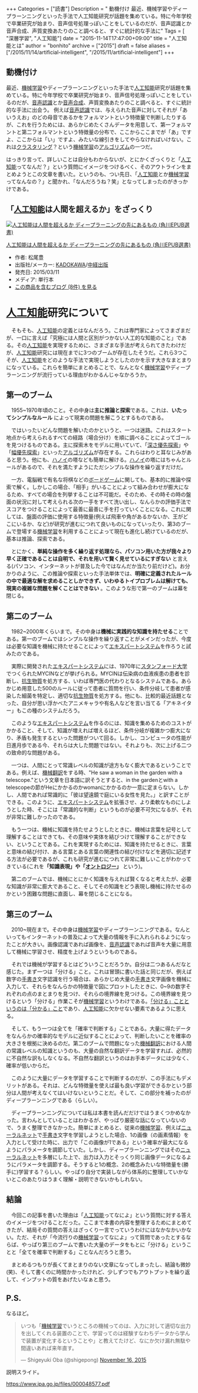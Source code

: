 +++
Categories = ["読書"]
Description = " 動機付け  最近、機械学習やディープラーンニングといった手法で人工知能研究が話題を集めている。特に今年学校で卒業研究が始まり、音声信号処理っぽいことをしているのだが、音声認識とか音声合成、声質変換あたりのこと調べると、すぐに統計的な手法に"
Tags = [ "深層学習", "人工知能"]
date = "2015-11-14T17:47:00+09:00"
title = "人工知能とは"
author = "bonhito"
archive = ["2015"]
draft = false
aliases = ["/2015/11/14/artificial-intelligent", "/2015/11/artificial-intelligent"]
+++

<body>
<h2>動機付け</h2>

<p>最近、<a class="keyword" href="http://d.hatena.ne.jp/keyword/%B5%A1%B3%A3%B3%D8%BD%AC">機械学習</a>やディープラーンニングといった手法で<a class="keyword" href="http://d.hatena.ne.jp/keyword/%BF%CD%B9%A9%C3%CE%C7%BD">人工知能</a>研究が話題を集めている。特に今年学校で卒業研究が始まり、音声信号処理っぽいことをしているのだが、<a class="keyword" href="http://d.hatena.ne.jp/keyword/%B2%BB%C0%BC%C7%A7%BC%B1">音声認識</a>とか<a class="keyword" href="http://d.hatena.ne.jp/keyword/%B2%BB%C0%BC%B9%E7%C0%AE">音声合成</a>、声質変換あたりのこと調べると、すぐに統計的な手法に出会う。
例えば<a class="keyword" href="http://d.hatena.ne.jp/keyword/%B2%BB%C0%BC%C7%A7%BC%B1">音声認識</a>では、与えられた音声に対してそれが「あいうえお」のどの母音であるかをフォルマントという特徴量で判断したりするが、これを行うためには、あらかじめたくさんデータを用意して、第一フォルマントと第二フォルマントという特徴量の分布で、ここからここまでが「あ」ですよ、ここからは「い」ですよ、みたいな線引きをしてやらなければいけない。これは<a class="keyword" href="http://d.hatena.ne.jp/keyword/%A5%AF%A5%E9%A5%B9%A5%BF%A5%EA%A5%F3%A5%B0">クラスタリング</a>？という<a class="keyword" href="http://d.hatena.ne.jp/keyword/%B5%A1%B3%A3%B3%D8%BD%AC">機械学習</a>の<a class="keyword" href="http://d.hatena.ne.jp/keyword/%A5%A2%A5%EB%A5%B4%A5%EA%A5%BA%A5%E0">アルゴリズム</a>の一つだ。</p>

<p>はっきり言って、詳しいことは自分もわからないが、とにかくざっくりと「<a class="keyword" href="http://d.hatena.ne.jp/keyword/%BF%CD%B9%A9%C3%CE%C7%BD">人工知能</a>ってなんだ？」という質問にイメージをつけるべく、そのアウトラインをまとめようとこの文章を書いた。というのも、つい先日、「<a class="keyword" href="http://d.hatena.ne.jp/keyword/%BF%CD%B9%A9%C3%CE%C7%BD">人工知能</a>とか<a class="keyword" href="http://d.hatena.ne.jp/keyword/%B5%A1%B3%A3%B3%D8%BD%AC">機械学習</a>ってなんなの？」と聞かれ、「なんだろうね？笑」となってしまったのがきっかけである。</p>

<h2>「<a class="keyword" href="http://d.hatena.ne.jp/keyword/%BF%CD%B9%A9%C3%CE%C7%BD">人工知能</a>は人間を超えるか」をざっくり　</h2>

<p></p>
<div class="hatena-asin-detail">
<a href="http://www.amazon.co.jp/exec/obidos/ASIN/4040800206/hatena-blog-22/"><img src="http://ecx.images-amazon.com/images/I/41awNvZKJNL._SL160_.jpg" class="hatena-asin-detail-image" alt="人工知能は人間を超えるか ディープラーニングの先にあるもの (角川EPUB選書)" title="人工知能は人間を超えるか ディープラーニングの先にあるもの (角川EPUB選書)"></a><div class="hatena-asin-detail-info">
<p class="hatena-asin-detail-title"><a href="http://www.amazon.co.jp/exec/obidos/ASIN/4040800206/hatena-blog-22/">人工知能は人間を超えるか ディープラーニングの先にあるもの (角川EPUB選書)</a></p>
<ul>
<li>
<span class="hatena-asin-detail-label">作者:</span> 松尾豊</li>
<li>
<span class="hatena-asin-detail-label">出版社/メーカー:</span> <a class="keyword" href="http://d.hatena.ne.jp/keyword/KADOKAWA">KADOKAWA</a>/<a class="keyword" href="http://d.hatena.ne.jp/keyword/%C3%E6%B7%D0%BD%D0%C8%C7">中経出版</a>
</li>
<li>
<span class="hatena-asin-detail-label">発売日:</span> 2015/03/11</li>
<li>
<span class="hatena-asin-detail-label">メディア:</span> 単行本</li>
<li><a href="http://d.hatena.ne.jp/asin/4040800206/hatena-blog-22" target="_blank">この商品を含むブログ (8件) を見る</a></li>
</ul>
</div>
<div class="hatena-asin-detail-foot"></div>
</div>

<h1>
<a class="keyword" href="http://d.hatena.ne.jp/keyword/%BF%CD%B9%A9%C3%CE%C7%BD">人工知能</a>研究について</h1>

<p>　そもそも、<a class="keyword" href="http://d.hatena.ne.jp/keyword/%BF%CD%B9%A9%C3%CE%C7%BD">人工知能</a>の定義とはなんだろう。これは専門家によってさまざまだが、一口に言えば「究極には人間と区別がつかない人工的な知能のこと」である。その<a class="keyword" href="http://d.hatena.ne.jp/keyword/%BF%CD%B9%A9%C3%CE%C7%BD">人工知能</a>を実現するために、さまざまな手法が考えられてきたわけだが、<a class="keyword" href="http://d.hatena.ne.jp/keyword/%BF%CD%B9%A9%C3%CE%C7%BD">人工知能</a>研究には現在までに3つのブームが存在したそうだ。これら3つこそが、<a class="keyword" href="http://d.hatena.ne.jp/keyword/%BF%CD%B9%A9%C3%CE%C7%BD">人工知能</a>をどのような手法で実現しようとしたのかを示す大きなまとまりになっている。これらを簡単にまとめることで、なんとなく<a class="keyword" href="http://d.hatena.ne.jp/keyword/%B5%A1%B3%A3%B3%D8%BD%AC">機械学習</a>やディープラーンニングが流行っている理由がわかるんじゃなかろうか。</p>

<h2>第一のブーム</h2>

<p>　1955~1970年頃のこと。その中身は<strong>主に推論と探索</strong>である。これは、<strong>いたってシンプルなルール</strong> によって現実の問題を解こうとするものである。</p>

<p>　ではいったいどんな問題を解いたのかというと、一つは迷路。これはスタート地点から考えられるすべての経路（場合分け）を順に調べることによってゴールを見つけるものである。主に探索木をモデルに用いていて、「<a class="keyword" href="http://d.hatena.ne.jp/keyword/%BF%BC%A4%B5%CD%A5%C0%E8%C3%B5%BA%F7">深さ優先探索</a>」や「<a class="keyword" href="http://d.hatena.ne.jp/keyword/%C9%FD%CD%A5%C0%E8%C3%B5%BA%F7">幅優先探索</a>」といった<a class="keyword" href="http://d.hatena.ne.jp/keyword/%A5%A2%A5%EB%A5%B4%A5%EA%A5%BA%A5%E0">アルゴリズム</a>が存在する。これらはわりと耳なじみがあると思う。他にも、<a class="keyword" href="http://d.hatena.ne.jp/keyword/%A5%CF%A5%CE%A5%A4">ハノイ</a>の塔なども簡単に解ける。<a class="keyword" href="http://d.hatena.ne.jp/keyword/%A5%CF%A5%CE%A5%A4">ハノイ</a>の塔にはちゃんとルールがあるので、それを満たすようにただシンプルな操作を繰り返すだけだ。</p>

<p>　一方、電脳戦で有名な将棋などの<a class="keyword" href="http://d.hatena.ne.jp/keyword/%A5%DC%A1%BC%A5%C9%A5%B2%A1%BC%A5%E0">ボードゲーム</a>に関しても、基本的に推論や探索で解く。しかしこの場合、「相手」がいることによって組み合わせが膨大になるため、すべての場合を列挙することは不可能だ。そのため、その時その時の盤面の状況に対して考えられる次の一手をすべて洗い出し、なんらかの評価手法でスコアをつけることによって最善に最善に手を打っていくことになる。これに関しては、盤面の評価に使用する特徴量(例えば飛車や角があるかないか、王がどこにいるか、など)が研究が進むにつれて良いものになっていったり、第3のブームで登場する<a class="keyword" href="http://d.hatena.ne.jp/keyword/%B5%A1%B3%A3%B3%D8%BD%AC">機械学習</a>を利用することによって現在も進化し続けているのだが、基本は推論、探索である。</p>

<p>　とにかく、<strong>単純な操作を多く繰り返す処理なら、パソコン用いた方が我々より早く正確であることは自明で、それを用いて賢く見せているにすぎない</strong> と言える(パソコン、インターネットが普及した今ではなんだか当たり前だけど)。お分かりのように、この推論や探索といった手法単体では、<strong>明確に定義されたルールの中で最適な解を求めることしかできず、いわゆるトイプロブレムは解けても、現実の複雑な問題を解くことはできない</strong> 。このような形で第一のブームは幕を閉じる。</p>

<h2>第二のブーム</h2>

<p>　1982~2000年くらいまで。その中身は<strong>機械に実践的な知識を持たせる</strong>ことである。第一のブームではシンプルな操作を繰り返すことがメインだったが、今度は必要な知識を機械に持たせることによって<a class="keyword" href="http://d.hatena.ne.jp/keyword/%A5%A8%A5%AD%A5%B9%A5%D1%A1%BC%A5%C8%A5%B7%A5%B9%A5%C6%A5%E0">エキスパートシステム</a>を作ろうと試みたのである。</p>

<p>　実際に開発された<a class="keyword" href="http://d.hatena.ne.jp/keyword/%A5%A8%A5%AD%A5%B9%A5%D1%A1%BC%A5%C8%A5%B7%A5%B9%A5%C6%A5%E0">エキスパートシステム</a>には、1970年に<a class="keyword" href="http://d.hatena.ne.jp/keyword/%A5%B9%A5%BF%A5%F3%A5%D5%A5%A9%A1%BC%A5%C9%C2%E7%B3%D8">スタンフォード大学</a>でつくられたMYCINなどが挙げられる。MYCINは伝染病の血液疾患の患者を診断し、<a class="keyword" href="http://d.hatena.ne.jp/keyword/%B9%B3%C0%B8%CA%AA%BC%C1">抗生物質</a>を処方する、いわば専門医の代わりとなるシステムである。あらかじめ用意した500のルールに従って患者に質問を行い、条件分岐して患者が感染した細菌を特定し、適切な<a class="keyword" href="http://d.hatena.ne.jp/keyword/%B9%B3%C0%B8%CA%AA%BC%C1">抗生物質</a>を処方する。他にも、比較的最近話題となった、自分が思い浮かべたアニメキャラや有名人などを言い当てる「アキネイター」もこの種のシステムだろう。</p>

<p>　このような<a class="keyword" href="http://d.hatena.ne.jp/keyword/%A5%A8%A5%AD%A5%B9%A5%D1%A1%BC%A5%C8%A5%B7%A5%B9%A5%C6%A5%E0">エキスパートシステム</a>を作るのには、知識を集めるためのコストがかかること、そして、知識が増えれば増えるほど、条件分岐が複雑かつ膨大になり、矛盾も発生するといった問題がついて回る。しかし、コンピュータの性能が日進月歩である今、それらは大した問題ではない。それよりも、次に上げる二つの致命的な問題がある。</p>

<p>　一つは、人間にとって常識レベルの知識が途方もなく膨大であるということである。例えば、<a class="keyword" href="http://d.hatena.ne.jp/keyword/%B5%A1%B3%A3%CB%DD%CC%F5">機械翻訳</a>をする時、"He saw a woman in the garden with a telescope."という文章を日本語に訳そうとすると、in the gardenとwith a telescopeの節がHeにかかるのかwomanにかかるのか一意に定まらない。しかし、人間であれば常識的に「彼は望遠鏡で庭にいる女性を見た。」と訳すことができる。このように、<a class="keyword" href="http://d.hatena.ne.jp/keyword/%A5%A8%A5%AD%A5%B9%A5%D1%A1%BC%A5%C8%A5%B7%A5%B9%A5%C6%A5%E0">エキスパートシステム</a>を拡張させ、より柔軟なものにしようとした時、そこには「常識的な判断」というものが必要不可欠になるが、それが非常に難しかったのである。</p>

<p>　もう一つは、機械に知識を持たせようとしたときに、機械は言葉を記号として理解することはできても、その意味や実体を結びつけて理解することができない、ということである。これを実現するためには、知識を持たせるときに、言葉と意味の結び付け、ある言葉とある言葉の関連性の結び付けなどを適切に記述する方法が必要であるが、これも研究が進むにつれて非常に難しいことがわかってきている(これを<strong>「知識表現」や「<a class="keyword" href="http://d.hatena.ne.jp/keyword/%A5%AA%A5%F3%A5%C8%A5%ED%A5%B8%A1%BC">オントロジー</a>」</strong> という)。</p>

<p>　第二のブームでは、機械にとにかく知識を与えれば賢くなると考えたが、必要な知識が非常に膨大であること、そしてその知識をどう表現し機械に持たせるのかという困難な問題に直面し、幕を閉じることになる。</p>

<h2>第三のブーム</h2>

<p>　2010~現在まで。その中身は<a class="keyword" href="http://d.hatena.ne.jp/keyword/%B5%A1%B3%A3%B3%D8%BD%AC">機械学習</a>やディープラーンニングである。なんといってもインターネットの普及によって大量の情報を手に入れられるようになったことが大きい。画像認識であれば画像を、<a class="keyword" href="http://d.hatena.ne.jp/keyword/%B2%BB%C0%BC%C7%A7%BC%B1">音声認識</a>であれば音声を大量に用意して機械に学習させ、精度を上げようというものである。</p>

<p>　それでは機械が学習するとはどういうことだろうか。自分は二つあるんだなと感じた。まず一つは「分ける」こと。これは冒頭に書いた話と同じだが、例えば数字の<a class="keyword" href="http://d.hatena.ne.jp/keyword/%BC%EA%BD%F1%A4%AD">手書き</a>文字認識を行う場合は、あらかじめ大量の<a class="keyword" href="http://d.hatena.ne.jp/keyword/%BC%EA%BD%F1%A4%AD">手書き</a>文字画像を機械に入力して、それらをなんらかの特徴量で図にプロットしたときに、0~9の数字それぞれの点のまとまりを見つけ、それらの境界線を見つける。この境界線を見つけるという「分ける」作業こそが<a class="keyword" href="http://d.hatena.ne.jp/keyword/%B5%A1%B3%A3%B3%D8%BD%AC">機械学習</a>というわけである。<a href="http://www.educ.kyoto-u.ac.jp/cogpsy/personal/Kusumi/datasem10/nakayama.pdf">「分ける」ことというのは「分かる」こと</a>であり、<a class="keyword" href="http://d.hatena.ne.jp/keyword/%BF%CD%B9%A9%C3%CE%C7%BD">人工知能</a>に欠かせない要素であるように思える。</p>

<p>　そして、もう一つは全てを「確率で判断する」ことである。大量に得たデータをなんらかの確率的なモデルに近似することによって、判断したいことを確率の大きさを根拠に決めるのだ。第二のブームで問題になった<a class="keyword" href="http://d.hatena.ne.jp/keyword/%B5%A1%B3%A3%CB%DD%CC%F5">機械翻訳</a>における人間の常識レベルの知識というのも、大量の自然な翻訳データを学習すれば、必然的に不自然な訳もしなくなる。不自然な翻訳というのはお手本データには少なく、確率が低いからだ。</p>

<p>　このように大量にデータを学習することで判断するのだが、この手法にもデメリットがある。それは、どんな特徴量を使えば最も良い学習ができるかという部分は人間が考えなくてはいけないということだ。そして、この部分を補ったのがディープラーンニングである（らしい）。</p>

<p>　ディープラーンニングについては私は本書を読んだだけではうまくつかめなかった。言わんとしていることはわかるが、やっぱり厳密な話になっていないので、うまく整理できなかった。簡単にまとめると、従来の<a class="keyword" href="http://d.hatena.ne.jp/keyword/%B5%A1%B3%A3%B3%D8%BD%AC">機械学習</a>、例えば<a class="keyword" href="http://d.hatena.ne.jp/keyword/%A5%CB%A5%E5%A1%BC%A5%E9%A5%EB%A5%CD%A5%C3%A5%C8">ニューラルネット</a>で<a class="keyword" href="http://d.hatena.ne.jp/keyword/%BC%EA%BD%F1%A4%AD">手書き</a>文字を学習しようとした場合、1の画像（の画素情報）を入力として受けた時に、出力で「この画像が1である」という確率が最大になるようにパラメータを調節していた。しかし、ディープラーンニングではその<a class="keyword" href="http://d.hatena.ne.jp/keyword/%A5%CB%A5%E5%A1%BC%A5%E9%A5%EB%A5%CD%A5%C3%A5%C8">ニューラルネット</a>を多層にした上で、出力は入力とそっくり同じ画像データになるようにパラメータを調節する。そうすると1の概念、2の概念みたいな特徴量を(勝手に)学習する？らしい。やっぱり自分で実装しながら体系的に整理していかないとこのあたりはうまく理解・説明できないかもしれない。</p>

<h2>結論</h2>

<p>　今回この記事を書いた理由は「<a class="keyword" href="http://d.hatena.ne.jp/keyword/%BF%CD%B9%A9%C3%CE%C7%BD">人工知能</a>ってなによ」という質問に対する答えのイメージをつけることだった。ここまで本書の内容を整理するためにまとめてきたが、結局その質問の答えはざっくり一言でっていうわけにはなかなかいかない。ただ、それが「今流行りの<a class="keyword" href="http://d.hatena.ne.jp/keyword/%B5%A1%B3%A3%B3%D8%BD%AC">機械学習</a>ってなによ」って質問であったとするならば、やっぱり第三のブームで書いた大量のデータをもとに「分ける」ということと「全てを確率で判断する」ことなんだろうと思う。</p>

<p>　まとめるつもりが長くてまとまりのない文章になってしまったし、結論も微妙(笑)、そして書くのに時間かかったけれど、少しずつでもアウトプットを繰り返して、インプットの質をあげたいなぁと思う。</p>

<h2>P.S.</h2>

<p>なるほど。</p>

<p></p>
<blockquote class="twitter-tweet" lang="HASH(0x8735028)">
<p lang="ja" dir="ltr">いつも「<a class="keyword" href="http://d.hatena.ne.jp/keyword/%B5%A1%B3%A3%B3%D8%BD%AC">機械学習</a>でいうところの機械ってのは、入力に対して適切な出力を出してくれる装置のことで、学習ってのは経験すなわちデータから学んで装置が変化するということや」と教えてたけど、なにか欠け漏れ無駄や間違いあれば来年直す。</p>— Shigeyuki Oba (@shigepong) <a href="https://twitter.com/shigepong/status/666228454883389440">November 16, 2015</a>
</blockquote>
<script async src="//platform.twitter.com/widgets.js" charset="utf-8"></script>

<p>説明スライド。</p>

<p><a href="https://www.ipa.go.jp/files/000048577.pdf">https://www.ipa.go.jp/files/000048577.pdf</a></p>
</body>
